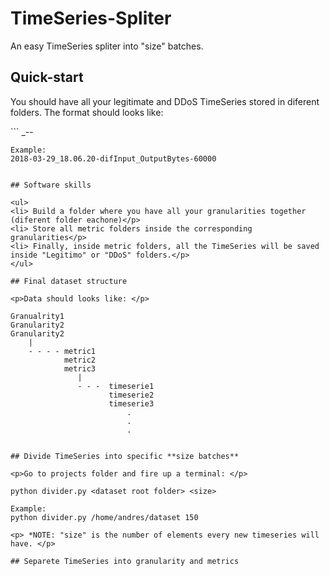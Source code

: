 # TimeSeries-Spliter
An easy TimeSeries spliter into "size" batches. 

## Quick-start

<p> You should have all your legitimate and DDoS TimeSeries stored in diferent folders.
The format should looks like: </p>
```
    <date>_<time>-<metric>-<granularity>

    Example:
    2018-03-29_18.06.20-difInput_OutputBytes-60000 
```

## Software skills

<ul>
<li> Build a folder where you have all your granularities together (diferent folder eachone)</p>
<li> Store all metric folders inside the corresponding granularities</p>
<li> Finally, inside metric folders, all the TimeSeries will be saved inside "Legitimo" or "DDoS" folders.</p>
</ul>

## Final dataset structure

<p>Data should looks like: </p>

```
    Granualrity1
    Granularity2
    Granularity2
        |
        - - - - metric1
                metric2
                metric3
                   |
                   - - -  timeserie1
                          timeserie2
                          timeserie3
                              .
                              .
                              .
```

## Divide TimeSeries into specific **size batches**

<p>Go to projects folder and fire up a terminal: </p>
```
    python divider.py <dataset root folder> <size>
    
    Example:
    python divider.py /home/andres/dataset 150
```
<p> *NOTE: "size" is the number of elements every new timeseries will have. </p>

## Separete TimeSeries into granularity and metrics
